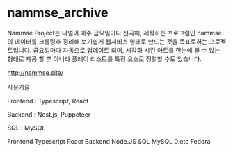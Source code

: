 # nammse_archive

Nammse Project는 나얼이 매주 금요일마다 선곡해, 제작하는 프로그램인 nammse의 데이터를 크롤링후 정리해 보기쉽게 웹서비스 형태로 만드는 것을 목표로하는 프로젝트입니다. 금요일마다 자동으로 업데이트 되며, 시각화 시킨 아트를 한눈에 볼 수 있는 형태로 제공 할 뿐 아니라 플레이 리스트를 특정 요소로 정렬할 수도 있습니다.

http://nammse.site/

사용기술

Frontend : Typescript, React

Backend : Nest.js, Puppeteer

SQL : MySQL

Frontend
Typescript
React
Backend
Node.JS
SQL
MySQL
0.etc
Fedora
